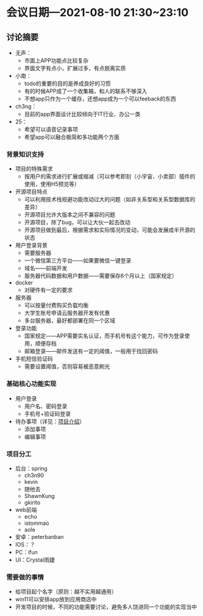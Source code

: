 # 会议日期—2021-08-10 21:30~23:10

## 讨论摘要



- 无声：
  - 市面上APP功能点比较复杂
  - 界面文字有点小，扩展过多，有点脱离实质
- 小南：
  - todo的重要的目的是养成良好的习惯
  - 有的时候APP成了一个收集箱，和人的联系不够深入
  - 不想app只作为一个缓存，还想app成为一个可以feeback的东西
- ch3ng：
  - 目前的app界面设计比较倾向于IT行业、办公一类
- 25：
  - 希望可以语音记录事项
  - 希望app可以融合极简和多功能两个方面

### 背景知识支持



- 项目的特殊需求
  - 按用户的需求进行扩展或缩减（可以参考即刻（小宇宙、小卖部）插件的使用，使用H5预览等）
- 开源项目特点
  - 可以利用技术栈规避功能改动过大的问题（如非关系型和关系型数据库的差异）
  - 开源项目允许大版本之间不兼容的问题
  - 开源项目，除了bug，可以让大伙一起去改动
  - 开源项目做到最后，根据需求和实际情况的变动，可能会发展成半开源的状态
- 用户登录背景
  - 需要服务器
  - 一个微信第三方平台——如果要微信一键登录
  - 域名——前端开发
  - 服务器代码数据和用户数据——需要保存6个月以上（国家规定）
- docker
  - 对硬件有一定的要求
- 服务器
  - 可以按量付费购买负载均衡
  - 大学生账号申请云服务器开发有优惠
  - 多台服务器，最好都部署在同一个区域
- 登录功能
  - 国家规定——APP需要实名认证，而手机号有这个能力，可作为登录使用，顺便存档
  - 邮箱登录——邮件发送有一定的阈值，一般用于找回密码
- 手机短信验证码
  - 需要设置阈值，否则容易被恶意刷光



### 基础核心功能实现

- 用户登录
  - 用户名、密码登录
  - 手机号+验证码登录
- 待办事项（详见：[项目介绍](./IntroOfProject.md)）
  - 添加事项
  - 编辑事项

### 项目分工



- 后台：spring
  - ch3n90
  - kevin
  - 随他去
  - ShawnKung
  - gkirito
- web前端
  - echo
  - istommao
  - aole
- 安卓：peterbanban
- IOS：？
- PC：ifun
- UI：Crystal雨婕

### 需要做的事情



- 给项目起个名字（原则：越不实用越通用）
- win11可以安排app放到应用商店中
- 开发项目的时候，不同的功能需要讨论，避免多人饶进同一个功能的实现当中





